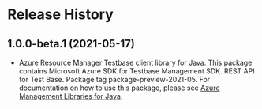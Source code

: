 # Release History

## 1.0.0-beta.1 (2021-05-17)

- Azure Resource Manager Testbase client library for Java. This package contains Microsoft Azure SDK for Testbase Management SDK. REST API for Test Base. Package tag package-preview-2021-05. For documentation on how to use this package, please see [Azure Management Libraries for Java](https://aka.ms/azsdk/java/mgmt).
